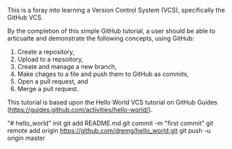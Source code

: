 This is a foray into learning a Version Control System (VCS), specifically the GitHub VCS.

By the completion of this simple GitHub tutorial, a user should be able to articualte and 
demonstrate the following concepts, using GitHub:

1) Create a repository,
2) Upload to a repsoitory,
3) Create and manage a new branch,
4) Make chages to a file and push them to GitHub as commits, 
5) Open a pull request, and
6) Merge a pull request.

This tutorial is based upon the Hello World VCS tutorial on GitHub Guides 
(https://guides.github.com/activities/hello-world/).

"# hello_world"  init
git add README.md
git commit -m "first commit"
git remote add origin https://github.com/dremg/hello_world.git
git push -u origin master
